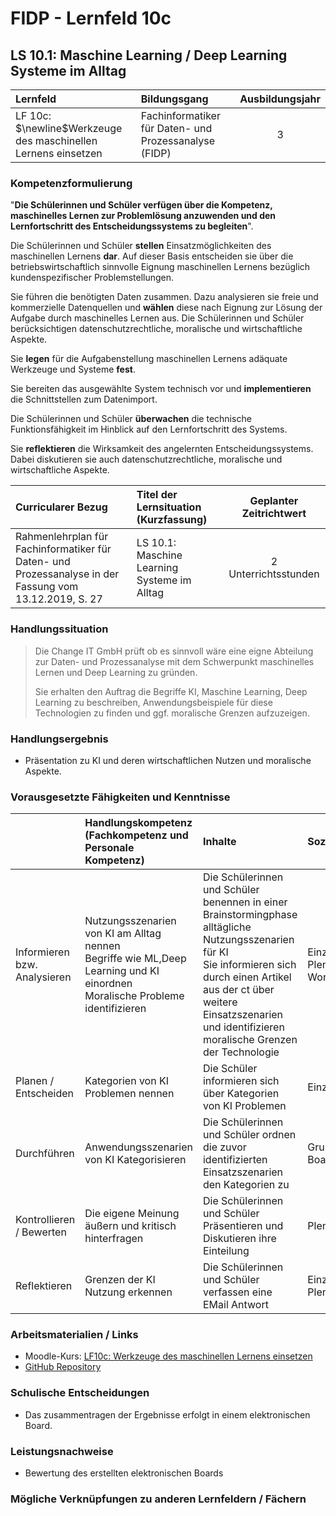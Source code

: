 # FIDP - Lernfeld 10c

## LS 10.1: Maschine Learning / Deep Learning Systeme im Alltag

| Lernfeld | Bildungsgang | Ausbildungsjahr |
| :--- | :--- | :---: |
| LF 10c:</br>$\newline$Werkzeuge des maschinellen Lernens einsetzen | Fachinformatiker für Daten- und Prozessanalyse (FIDP) | 3 |

### Kompetenzformulierung

"**Die Schülerinnen und Schüler verfügen über die Kompetenz, maschinelles Lernen zur
Problemlösung anzuwenden und den Lernfortschritt des Entscheidungssystems zu
begleiten**".

Die Schülerinnen und Schüler **stellen** Einsatzmöglichkeiten des maschinellen Lernens **dar**.
Auf dieser Basis entscheiden sie über die betriebswirtschaftlich sinnvolle Eignung maschinellen Lernens bezüglich kundenspezifischer Problemstellungen.

Sie führen die benötigten Daten zusammen. Dazu analysieren sie freie und kommerzielle
Datenquellen und **wählen** diese nach Eignung zur Lösung der Aufgabe durch maschinelles
Lernen aus. Die Schülerinnen und Schüler berücksichtigen datenschutzrechtliche, moralische und wirtschaftliche Aspekte.

Sie **legen** für die Aufgabenstellung maschinellen Lernens adäquate Werkzeuge und Systeme **fest**.

Sie bereiten das ausgewählte System technisch vor und **implementieren** die Schnittstellen
zum Datenimport.

Die Schülerinnen und Schüler **überwachen** die technische Funktionsfähigkeit im Hinblick
auf den Lernfortschritt des Systems.

Sie **reflektieren** die Wirksamkeit des angelernten Entscheidungssystems. Dabei diskutieren
sie auch datenschutzrechtliche, moralische und wirtschaftliche Aspekte.

| Curricularer Bezug | Titel der Lernsituation (Kurzfassung) | Geplanter Zeitrichtwert |
| :--- | :--- | :---: |
| Rahmenlehrplan für Fachinformatiker für Daten- und Prozessanalyse in der Fassung vom 13.12.2019, S. 27 | LS 10.1: Maschine Learning Systeme im Alltag | 2 Unterrichtsstunden |

### Handlungssituation

> Die Change IT GmbH prüft ob es sinnvoll wäre eine eigne Abteilung zur Daten- und Prozessanalyse mit dem Schwerpunkt maschinelles Lernen und Deep Learning zu gründen.
>
> Sie erhalten den Auftrag die Begriffe KI, Maschine Learning, Deep Learning zu beschreiben, Anwendungsbeispiele für diese Technologien zu finden und ggf. moralische Grenzen aufzuzeigen.

### Handlungsergebnis

- Präsentation zu KI und deren wirtschaftlichen Nutzen und moralische Aspekte.

<div style="page-break-after: always;"></div>

### Vorausgesetzte Fähigkeiten und Kenntnisse

| | Handlungskompetenz</br>(Fachkompetenz und Personale Kompetenz) | Inhalte | Sozialform/Methoden |
| :--- | :--- | :--- | :--- |
| Informieren bzw. Analysieren | Nutzungsszenarien von KI am Alltag nennen </br> Begriffe wie ML,Deep Learning und KI einordnen </br> Moralische Probleme identifizieren | Die Schülerinnen und Schüler benennen in einer Brainstormingphase alltägliche Nutzungsszenarien für KI </br> Sie informieren sich durch einen Artikel aus der ct über weitere Einsatzszenarien und identifizieren moralische Grenzen der Technologie | Einzelarbeit </br> Plenum </br> Wortwolke|
| Planen / Entscheiden | Kategorien von KI Problemen nennen  | Die Schüler informieren sich über Kategorien von KI Problemen | Einzelarbeit |
| Durchführen | Anwendungsszenarien von KI Kategorisieren | Die Schülerinnen und Schüler ordnen die zuvor identifizierten Einsatzszenarien den Kategorien zu | Gruppenarbeit </br> Board |
| Kontrollieren / Bewerten | Die eigene Meinung äußern und kritisch hinterfragen | Die Schülerinnen und Schüler Präsentieren und Diskutieren ihre Einteilung | Plenum |
| Reflektieren | Grenzen der KI Nutzung erkennen | Die Schülerinnen und Schüler verfassen eine EMail Antwort | Einzelarbeit </br> Plenum |

### Arbeitsmaterialien / Links

- Moodle-Kurs: [LF10c: Werkzeuge des maschinellen Lernens einsetzen](https://moodle.mm-bbs.de/moodle/course/view.php?id=2812)
- [GitHub Repository](https://github.com/jtuttas/datenanalyse)

### Schulische Entscheidungen

- Das zusammentragen der Ergebnisse erfolgt in einem elektronischen Board.

<div style="page-break-after: always;"></div>

### Leistungsnachweise

- Bewertung des erstellten elektronischen Boards

### Mögliche Verknüpfungen zu anderen Lernfeldern / Fächern
